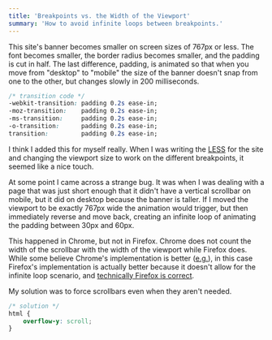 ```yaml
---
title: 'Breakpoints vs. the Width of the Viewport'
summary: 'How to avoid infinite loops between breakpoints.'
---
```

This site's banner becomes smaller on screen sizes of 767px or less. The font becomes smaller, the border radius becomes smaller, and the padding is cut in half. The last difference, padding, is animated so that when you move from "desktop" to "mobile" the size of the banner doesn't snap from one to the other, but changes slowly in 200 milliseconds.

```css
/* transition code */
-webkit-transition: padding 0.2s ease-in;
-moz-transition:    padding 0.2s ease-in;
-ms-transition:     padding 0.2s ease-in;
-o-transition:      padding 0.2s ease-in;
transition:         padding 0.2s ease-in;
```

I think I added this for myself really. When I was writing the [LESS][less] for the site and changing the viewport size to work on the different breakpoints, it seemed like a nice touch.

At some point I came across a strange bug. It was when I was dealing with a page that was just short enough that it didn't have a vertical scrollbar on mobile, but it did on desktop because the banner is taller. If I moved the viewport to be exactly 767px wide the animation would trigger, but then immediately reverse and move back, creating an infinite loop of animating the padding between 30px and 60px.

This happened in Chrome, but not in Firefox. Chrome does not count the width of the scrollbar with the width of the viewport while Firefox does. While some believe Chrome's implementation is better ([e.g.][eg]), in this case Firefox's implementation is actually better because it doesn't allow for the infinite loop scenario, and [technically Firefox is correct][firefox_right].

My solution was to force scrollbars even when they aren't needed.

```css
/* solution */
html {
    overflow-y: scroll;
}
```

[less]: http://lesscss.org/
[eg]: http://iamkeir.com/post/26647025450/firefox-media-query-breakpoints-wtf
[firefox_right]: http://www.w3.org/TR/css3-mediaqueries/#width

